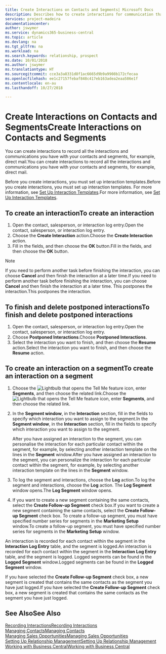 ```yaml
---
title: Create Interactions on Contacts and Segments| Microsoft Docs
description: Describes how to create interactions for communication that you have with your contacts and segments in Business Central, for example, direct mail.
services: project-madeira
documentationcenter: 
author: jswymer
ms.service: dynamics365-business-central
ms.topic: article
ms.devlang: na
ms.tgt_pltfrm: na
ms.workload: na
ms.search.keywords: relationship, prospect
ms.date: 10/01/2018
ms.author: jswymer
ms.translationtype: HT
ms.sourcegitcommit: cce3a3a8331d8f1ac6665d9b9a9908b172cfecaa
ms.openlocfilehash: ee1c27157febaf848c417eb163adea2eaa586e1f
ms.contentlocale: en-au
ms.lasthandoff: 10/27/2018

---
```

# <a name="create-interactions-on-contacts-and-segments"></a><span data-ttu-id="cfba5-103">Create Interactions on Contacts and Segments</span><span class="sxs-lookup"><span data-stu-id="cfba5-103">Create Interactions on Contacts and Segments</span></span>
<span data-ttu-id="cfba5-104">You can create interactions to record all the interactions and communications you have with your contacts and segments, for example, direct mail.</span><span class="sxs-lookup"><span data-stu-id="cfba5-104">You can create interactions to record all the interactions and communications you have with your contacts and segments, for example, direct mail.</span></span>

<span data-ttu-id="cfba5-105">Before you create interactions, you must set up interaction templates.</span><span class="sxs-lookup"><span data-stu-id="cfba5-105">Before you create interactions, you must set up interaction templates.</span></span> <span data-ttu-id="cfba5-106">For more information, see  [Set Up Interaction Templates](marketing-interactions.md).</span><span class="sxs-lookup"><span data-stu-id="cfba5-106">For more information, see  [Set Up Interaction Templates](marketing-interactions.md).</span></span>

## <a name="to-create-an-interaction"></a><span data-ttu-id="cfba5-107">To create an interaction</span><span class="sxs-lookup"><span data-stu-id="cfba5-107">To create an interaction</span></span>
1. <span data-ttu-id="cfba5-108">Open the contact, salesperson, or interaction log entry.</span><span class="sxs-lookup"><span data-stu-id="cfba5-108">Open the contact, salesperson, or interaction log entry.</span></span>
2. <span data-ttu-id="cfba5-109">Choose the **Create Interaction** action.</span><span class="sxs-lookup"><span data-stu-id="cfba5-109">Choose the **Create Interaction** action.</span></span>
3. <span data-ttu-id="cfba5-110">Fill in the fields, and then choose the **OK** button.</span><span class="sxs-lookup"><span data-stu-id="cfba5-110">Fill in the fields, and then choose the **OK** button.</span></span>

> [!NOTE]  
>   <span data-ttu-id="cfba5-111">If you need to perform another task before finishing the interaction, you can choose **Cancel** and then finish the interaction at a later time.</span><span class="sxs-lookup"><span data-stu-id="cfba5-111">If you need to perform another task before finishing the interaction, you can choose **Cancel** and then finish the interaction at a later time.</span></span> <span data-ttu-id="cfba5-112">This postpones the interaction.</span><span class="sxs-lookup"><span data-stu-id="cfba5-112">This postpones the interaction.</span></span>

## <a name="to-finish-and-delete-postponed-interactions"></a><span data-ttu-id="cfba5-113">To finish and delete postponed interactions</span><span class="sxs-lookup"><span data-stu-id="cfba5-113">To finish and delete postponed interactions</span></span>
1. <span data-ttu-id="cfba5-114">Open the contact, salesperson, or interaction log entry.</span><span class="sxs-lookup"><span data-stu-id="cfba5-114">Open the contact, salesperson, or interaction log entry.</span></span>
2. <span data-ttu-id="cfba5-115">Choose **Postponed Interactions**.</span><span class="sxs-lookup"><span data-stu-id="cfba5-115">Choose **Postponed Interactions**.</span></span>
3. <span data-ttu-id="cfba5-116">Select the interaction you want to finish, and then choose the **Resume** action.</span><span class="sxs-lookup"><span data-stu-id="cfba5-116">Select the interaction you want to finish, and then choose the **Resume** action.</span></span>

## <a name="to-create-an-interaction-on-a-segment"></a><span data-ttu-id="cfba5-117">To create an interaction on a segment</span><span class="sxs-lookup"><span data-stu-id="cfba5-117">To create an interaction on a segment</span></span>
1. <span data-ttu-id="cfba5-118">Choose the ![Lightbulb that opens the Tell Me feature](media/ui-search/search_small.png "Tell me what you want to do") icon, enter **Segments**, and then choose the related link.</span><span class="sxs-lookup"><span data-stu-id="cfba5-118">Choose the ![Lightbulb that opens the Tell Me feature](media/ui-search/search_small.png "Tell me what you want to do") icon, enter **Segments**, and then choose the related link.</span></span>
2. <span data-ttu-id="cfba5-119">In the **Segment window**, in the **Interaction** section, fill in the fields to specify which interaction you want to assign to the segment.</span><span class="sxs-lookup"><span data-stu-id="cfba5-119">In the **Segment window**, in the **Interaction** section, fill in the fields to specify which interaction you want to assign to the segment.</span></span>

    <span data-ttu-id="cfba5-120">After you have assigned an interaction to the segment, you can personalise the interaction for each particular contact within the segment, for example, by selecting another interaction template on the lines in the **Segment** window.</span><span class="sxs-lookup"><span data-stu-id="cfba5-120">After you have assigned an interaction to the segment, you can personalize the interaction for each particular contact within the segment, for example, by selecting another interaction template on the lines in the **Segment** window.</span></span>  
3. <span data-ttu-id="cfba5-121">To log the segment and interactions, choose the **Log** action.</span><span class="sxs-lookup"><span data-stu-id="cfba5-121">To log the segment and interactions, choose the **Log** action.</span></span> <span data-ttu-id="cfba5-122">The **Log Segment** window opens.</span><span class="sxs-lookup"><span data-stu-id="cfba5-122">The **Log Segment** window opens.</span></span>
4. <span data-ttu-id="cfba5-123">If you want to create a new segment containing the same contacts, select the **Create Follow-up Segment** check box.</span><span class="sxs-lookup"><span data-stu-id="cfba5-123">If you want to create a new segment containing the same contacts, select the **Create Follow-up Segment** check box.</span></span> <span data-ttu-id="cfba5-124">To create a follow-up segment, you must have specified number series for segments in the **Marketing Setup** window.</span><span class="sxs-lookup"><span data-stu-id="cfba5-124">To create a follow-up segment, you must have specified number series for segments in the **Marketing Setup** window.</span></span>

<span data-ttu-id="cfba5-125">An interaction is recorded for each contact within the segment in the **Interaction Log Entry** table, and the segment is logged.</span><span class="sxs-lookup"><span data-stu-id="cfba5-125">An interaction is recorded for each contact within the segment in the **Interaction Log Entry** table, and the segment is logged.</span></span> <span data-ttu-id="cfba5-126">Logged segments can be found in the **Logged Segment** window.</span><span class="sxs-lookup"><span data-stu-id="cfba5-126">Logged segments can be found in the **Logged Segment** window.</span></span>

<span data-ttu-id="cfba5-127">If you have selected the **Create Follow-up Segment** check box, a new segment is created that contains the same contacts as the segment you have just logged.</span><span class="sxs-lookup"><span data-stu-id="cfba5-127">If you have selected the **Create Follow-up Segment** check box, a new segment is created that contains the same contacts as the segment you have just logged.</span></span>

## <a name="see-also"></a><span data-ttu-id="cfba5-128">See Also</span><span class="sxs-lookup"><span data-stu-id="cfba5-128">See Also</span></span>
[<span data-ttu-id="cfba5-129">Recording Interactions</span><span class="sxs-lookup"><span data-stu-id="cfba5-129">Recording Interactions</span></span>](marketing-interactions.md)  
[<span data-ttu-id="cfba5-130">Managing Contacts</span><span class="sxs-lookup"><span data-stu-id="cfba5-130">Managing Contacts</span></span>](marketing-contacts.md)  
[<span data-ttu-id="cfba5-131">Managing Sales Opportunities</span><span class="sxs-lookup"><span data-stu-id="cfba5-131">Managing Sales Opportunities</span></span>](marketing-manage-sales-opportunities.md)  
[<span data-ttu-id="cfba5-132">Setting Up Relationship Management</span><span class="sxs-lookup"><span data-stu-id="cfba5-132">Setting Up Relationship Management</span></span>](marketing-setup-marketing.md)  
[<span data-ttu-id="cfba5-133">Working with Business Central</span><span class="sxs-lookup"><span data-stu-id="cfba5-133">Working with Business Central</span></span>](ui-work-product.md)


